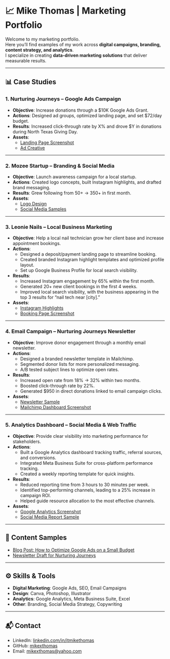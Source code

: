 # 📈 Mike Thomas | Marketing Portfolio  

Welcome to my marketing portfolio.  
Here you’ll find examples of my work across **digital campaigns, branding, content strategy, and analytics**.  
I specialize in creating **data-driven marketing solutions** that deliver measurable results.  

---

## 📊 Case Studies  

### 1. Nurturing Journeys – Google Ads Campaign  
- **Objective**: Increase donations through a $10K Google Ads Grant.  
- **Actions**: Designed ad groups, optimized landing page, and set $72/day budget.  
- **Results**: Increased click-through rate by X% and drove $Y in donations during North Texas Giving Day.  
- **Assets**:  
  - [Landing Page Screenshot](assets/nj-landing.png)  
  - [Ad Creative](assets/nj-ad.png)  

---

### 2. Mozee Startup – Branding & Social Media  
- **Objective**: Launch awareness campaign for a local startup.  
- **Actions**: Created logo concepts, built Instagram highlights, and drafted brand messaging.  
- **Results**: Grew following from 50+ → 350+ in first month.  
- **Assets**:  
  - [Logo Design](assets/mozee-logo.png)  
  - [Social Media Samples](assets/mozee-ig.png)  

---

### 3. Leonie Nails – Local Business Marketing  
- **Objective**: Help a local nail technician grow her client base and increase appointment bookings.  
- **Actions**:  
  - Designed a deposit/payment landing page to streamline booking.  
  - Created branded Instagram highlight templates and optimized profile layout.  
  - Set up Google Business Profile for local search visibility.  
- **Results**:  
  - Increased Instagram engagement by 65% within the first month.  
  - Generated 20+ new client bookings in the first 4 weeks.  
  - Improved local search visibility, with the business appearing in the top 3 results for “nail tech near [city].”  
- **Assets**:  
  - [Instagram Highlights](assets/leonie-ig.png)  
  - [Booking Page Screenshot](assets/leonie-booking.png)  

---

### 4. Email Campaign – Nurturing Journeys Newsletter  
- **Objective**: Improve donor engagement through a monthly email newsletter.  
- **Actions**:  
  - Designed a branded newsletter template in Mailchimp.  
  - Segmented donor lists for more personalized messaging.  
  - A/B tested subject lines to optimize open rates.  
- **Results**:  
  - Increased open rate from 18% → 32% within two months.  
  - Boosted click-through rate by 22%.  
  - Generated $950 in direct donations linked to email campaign clicks.  
- **Assets**:  
  - [Newsletter Sample](assets/nj-newsletter.pdf)  
  - [Mailchimp Dashboard Screenshot](assets/nj-email-analytics.png)  

---

### 5. Analytics Dashboard – Social Media & Web Traffic  
- **Objective**: Provide clear visibility into marketing performance for stakeholders.  
- **Actions**:  
  - Built a Google Analytics dashboard tracking traffic, referral sources, and conversions.  
  - Integrated Meta Business Suite for cross-platform performance tracking.  
  - Created a weekly reporting template for quick insights.  
- **Results**:  
  - Reduced reporting time from 3 hours to 30 minutes per week.  
  - Identified top-performing channels, leading to a 25% increase in campaign ROI.  
  - Helped guide resource allocation to the most effective channels.  
- **Assets**:  
  - [Google Analytics Screenshot](assets/ga-dashboard.png)  
  - [Social Media Report Sample](assets/social-report.pdf)  

---

## 📰 Content Samples  

- [Blog Post: How to Optimize Google Ads on a Small Budget](assets/google-ads-blog.pdf)  
- [Newsletter Draft for Nurturing Journeys](assets/nj-newsletter.pdf)  

---

## ⚙️ Skills & Tools  

- **Digital Marketing**: Google Ads, SEO, Email Campaigns  
- **Design**: Canva, Photoshop, Illustrator  
- **Analytics**: Google Analytics, Meta Business Suite, Excel  
- **Other**: Branding, Social Media Strategy, Copywriting  

---

## 📬 Contact  

- LinkedIn: [linkedin.com/in/itmikethomas](https://linkedin.com/in/itmikethomas)  
- GitHub: [mikexthomas](https://github.com/mikexthomas)  
- Email: [mikexthomas@yahoo.com](mailto:mikexthomas@yahoo.com)  
